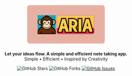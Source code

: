 <h1 align="center">
	<picture>
		<img alt="Aria logo" src="frontend/src/assets/aria-logo.png" width="50%">
	</picture>
</h1>

<p align="center">
  <b>Let your ideas flow. A simple and efficient note taking app.</b><br />
  Simple • Efficient • Inspired by Creativity
</p>

<p align="center">
  <img alt="GitHub Stars" src="https://img.shields.io/github/stars/mateuseap/aria" />
  <img alt="GitHub Forks" src="https://img.shields.io/github/forks/mateuseap/aria" />
  <a href="https://github.com/mateuseap/aria/issues">
    <img alt="GitHub Issues" src="https://img.shields.io/github/issues/mateuseap/aria" />
  </a>
</p>
